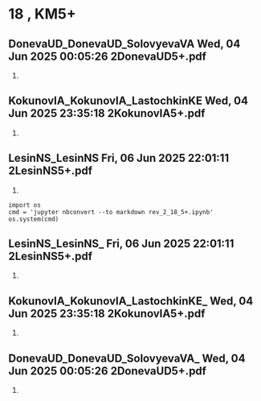 # **18 , KM5+**

## DonevaUD_DonevaUD_SolovyevaVA	Wed, 04 Jun 2025 00:05:26	2DonevaUD5+.pdf

1. 

## KokunovIA_KokunovIA_LastochkinKE	Wed, 04 Jun 2025 23:35:18	2KokunovIA5+.pdf

1. 

## LesinNS_LesinNS	Fri, 06 Jun 2025 22:01:11	2LesinNS5+.pdf

1. 


```
import os 
cmd = 'jupyter nbconvert --to markdown rev_2_18_5+.ipynb'
os.system(cmd)
```

## LesinNS_LesinNS_	Fri, 06 Jun 2025 22:01:11	2LesinNS5+.pdf

1. 

## KokunovIA_KokunovIA_LastochkinKE_	Wed, 04 Jun 2025 23:35:18	2KokunovIA5+.pdf

1. 

## DonevaUD_DonevaUD_SolovyevaVA_	Wed, 04 Jun 2025 00:05:26	2DonevaUD5+.pdf

1. 
